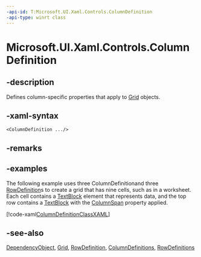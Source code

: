 ```yaml
---
-api-id: T:Microsoft.UI.Xaml.Controls.ColumnDefinition
-api-type: winrt class
---
```


<!-- Class syntax.
public class ColumnDefinition : Windows.UI.Xaml.DependencyObject, Windows.UI.Xaml.Controls.IColumnDefinition
-->

# Microsoft.UI.Xaml.Controls.ColumnDefinition

## -description
Defines column-specific properties that apply to [Grid](grid.md) objects.

## -xaml-syntax
```xaml
<ColumnDefinition .../>
```


## -remarks

## -examples
The following example uses three ColumnDefinitionand three [RowDefinition](rowdefinition.md)s to create a grid that has nine cells, such as in a worksheet. Each cell contains a [TextBlock](textblock.md) element that represents data, and the top row contains a [TextBlock](textblock.md) with the [ColumnSpan](grid_columnspan.md) property applied.



[!code-xaml[ColumnDefinitionClassXAML](../microsoft.ui.xaml.controls/code/ColumnDefinitionClassXAMLSample/csharp/Page.xaml#SnippetColumnDefinitionClassXAML)]
<!--<auto_snippet sample_id="ColumnDefinitionClassCodeSample" snippet_id="ColumnDefinitionClassCode"  xmlns:xsi="http://www.w3.org/2001/XMLSchema-instance"/>-->

## -see-also
[DependencyObject](../microsoft.ui.xaml/dependencyobject.md), [Grid](grid.md), [RowDefinition](rowdefinition.md), [ColumnDefinitions](grid_columndefinitions.md), [RowDefinitions](grid_rowdefinitions.md)

